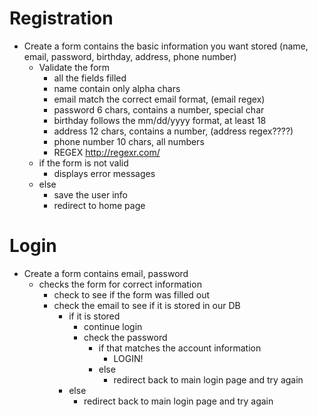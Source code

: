 # Registration
- Create a form contains the basic information you want stored 
    (name, email, password, birthday, address, phone number)
    - Validate the form
        - all the fields filled
        - name contain only alpha chars
        - email match the correct email format, (email regex)
        - password 6 chars, contains a number, special char 
        - birthday follows the mm/dd/yyyy format, at least 18
        - address 12 chars, contains a number, (address regex????)
        - phone number 10 chars, all numbers
        - REGEX http://regexr.com/
    - if the form is not valid 
        - displays error messages
    - else 
        - save the user info
        - redirect to home page

# Login

- Create a form contains email, password
    - checks the form for correct information 
        - check to see if the form was filled out
        - check the email to see if it is stored in our DB
            - if it is stored
                - continue login 
                - check the password
                    - if that matches the account information
                        - LOGIN!
                    - else 
                        - redirect back to main login page and try again
            - else 
                - redirect back to main login page and try again